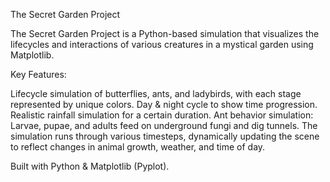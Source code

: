 The Secret Garden Project

The Secret Garden Project is a Python-based simulation that visualizes the lifecycles and interactions of various creatures in a mystical garden using Matplotlib.

Key Features:

Lifecycle simulation of butterflies, ants, and ladybirds, with each stage represented by unique colors.
Day & night cycle to show time progression.
Realistic rainfall simulation for a certain duration.
Ant behavior simulation: Larvae, pupae, and adults feed on underground fungi and dig tunnels.
The simulation runs through various timesteps, dynamically updating the scene to reflect changes in animal growth, weather, and time of day.

Built with Python & Matplotlib (Pyplot).
